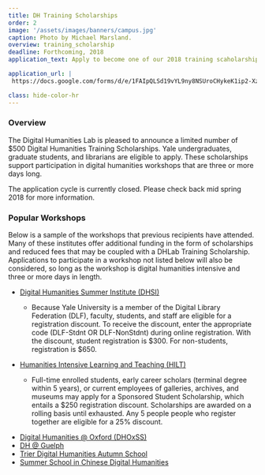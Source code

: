 ```yaml
---
title: DH Training Scholarships
order: 2
image: '/assets/images/banners/campus.jpg'
caption: Photo by Michael Marsland.
overview: training_scholarship
deadline: Forthcoming, 2018
application_text: Apply to become one of our 2018 training scaholarship recipients.

application_url: |
 https://docs.google.com/forms/d/e/1FAIpQLSd19vYL9ny8NSUroCHykeK1ip2-Xz2RnpWXZZoXQZWY9VFBXQ/viewform?usp=sf_lin

class: hide-color-hr
---
```


### Overview

The Digital Humanities Lab is pleased to announce a limited number of $500 Digital Humanities Training Scholarships. Yale undergraduates, graduate students, and librarians are eligible to apply. These scholarships support participation in digital humanities workshops that are three or more days long.

The application cycle is currently closed. Please check back mid spring 2018 for more information.
<br/>

### Popular Workshops

Below is a sample of the workshops that previous recipients have attended. Many of these institutes offer additional funding in the form of scholarships and reduced fees that may be coupled with a DHLab Training Scholarship. Applications to participate in a workshop not listed below will also be considered, so long as the workshop is digital humanities intensive and three or more days in length.

<ul>
	<li><a href='http://www.dhsi.org/' target='_blank'>Digital Humanities Summer Institute (DHSI)</a></li>
	<ul>
		<li>Because Yale University is a member of the Digital Library Federation (DLF), faculty, students, and staff are eligible for a registration discount. To receive the discount, enter the appropriate code (DLF-Stdnt  OR  DLF-NonStdnt) during online registration. With the discount, student registration is $300. For non-students, registration is $650.</li>
	</ul>
</ul>
<ul>
	<li><a href='http://www.dhtraining.org/hilt/' target='_blank'>Humanities Intensive Learning and Teaching (HILT)</a></li>
	<ul>
		<li>Full-time enrolled students, early career scholars (terminal degree within 5 years), or current employees of galleries, archives, and museums may apply for a Sponsored Student Scholarship, which entails a $250 registration discount. Scholarships are awarded on a rolling basis until exhausted. Any 5 people people who register together are eligible for a 25% discount.</li>
	</ul>
</ul>
<ul>
	<li><a href='https://digital.humanities.ox.ac.uk/dhoxss/' target='_blank'>Digital Humanities @ Oxford (DHOxSS)</a></li>
	<li><a href='https://www.uoguelph.ca/arts/dhguelph' target='_blank'>DH @ Guelph</a></li>
	<li><a href='https://www.uni-trier.de/index.php?id=1175&L=2' target='_blank'>Trier Digital Humanities Autumn School</a></li>
	<li><a href='http://www.cckf.org/en/activities/2017070304' target='_blank'>Summer School in Chinese Digital Humanities</a></li>
</ul>